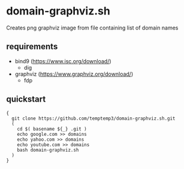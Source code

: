# domain-graphviz.sh
Creates png graphviz image from file containing list of domain names

## requirements

+ bind9 (https://www.isc.org/download/) 
  + dig
+ graphviz (https://www.graphviz.org/download/)
  + fdp

## quickstart

```
{
  git clone https://github.com/temptemp3/domain-graphviz.sh.git
  (
    cd $( basename ${_} .git )
    echo google.com >> domains
    echo yahoo.com >> domains
    echo youtube.com >> domains
    bash domain-graphviz.sh
  )
}
```
